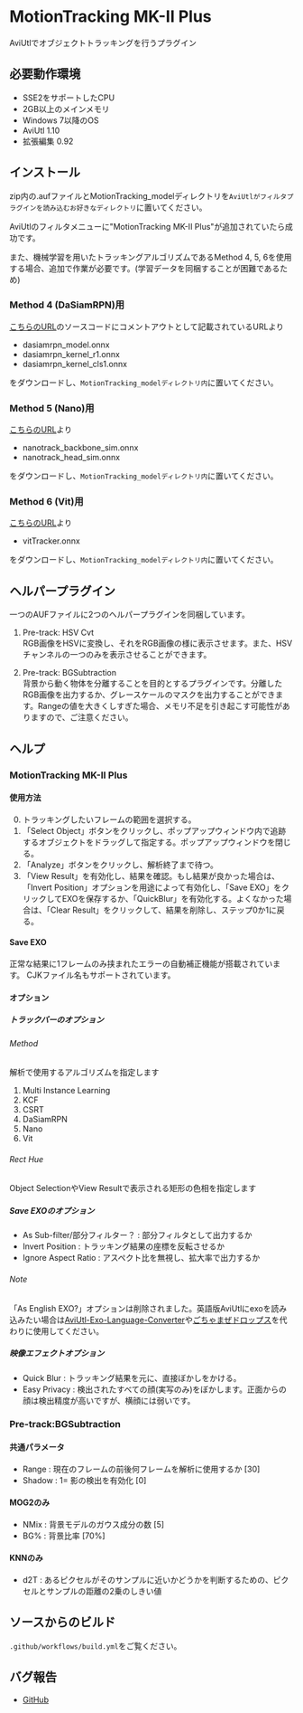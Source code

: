 # MotionTracking MK-II Plus
AviUtlでオブジェクトトラッキングを行うプラグイン


## 必要動作環境
- SSE2をサポートしたCPU
- 2GB以上のメインメモリ
- Windows 7以降のOS
- AviUtl 1.10
- 拡張編集 0.92


## インストール
zip内の.aufファイルとMotionTracking_modelディレクトリを`AviUtlがフィルタプラグインを読み込むお好きなディレクトリ`に置いてください。

AviUtlのフィルタメニューに"MotionTracking MK-II Plus"が追加されていたら成功です。

また、機械学習を用いたトラッキングアルゴリズムであるMethod 4, 5, 6を使用する場合、追加で作業が必要です。(学習データを同梱することが困難であるため)

### Method 4 (DaSiamRPN)用
[こちらのURL](https://github.com/opencv/opencv/blob/4.x/samples/dnn/dasiamrpn_tracker.cpp)のソースコードにコメントアウトとして記載されているURLより

- dasiamrpn_model.onnx
- dasiamrpn_kernel_r1.onnx
- dasiamrpn_kernel_cls1.onnx

をダウンロードし、`MotionTracking_modelディレクトリ内`に置いてください。

### Method 5 (Nano)用
[こちらのURL](https://github.com/HonglinChu/SiamTrackers/tree/18b7791360acb3f6d276d47376a6f1ed516f1628/NanoTrack/models/nanotrackv2)より

- nanotrack_backbone_sim.onnx
- nanotrack_head_sim.onnx

をダウンロードし、`MotionTracking_modelディレクトリ内`に置いてください。

### Method 6 (Vit)用
[こちらのURL](https://github.com/opencv/opencv_extra/blob/4.x/testdata/dnn/onnx/models/vitTracker.onnx)より

- vitTracker.onnx

をダウンロードし、`MotionTracking_modelディレクトリ内`に置いてください。

## ヘルパープラグイン
一つのAUFファイルに2つのヘルパープラグインを同梱しています。

1. Pre-track: HSV Cvt  
RGB画像をHSVに変換し、それをRGB画像の様に表示させます。また、HSVチャンネルの一つのみを表示させることができます。

2. Pre-track: BGSubtraction  
背景から動く物体を分離することを目的とするプラグインです。分離したRGB画像を出力するか、グレースケールのマスクを出力することができます。Rangeの値を大きくしすぎた場合、メモリ不足を引き起こす可能性がありますので、ご注意ください。


## ヘルプ
### MotionTracking MK-II Plus
#### 使用方法
0. トラッキングしたいフレームの範囲を選択する。
1. 「Select Object」ボタンをクリックし、ポップアップウィンドウ内で追跡するオブジェクトをドラッグして指定する。ポップアップウィンドウを閉じる。
2. 「Analyze」ボタンをクリックし、解析終了まで待つ。
3. 「View Result」を有効化し、結果を確認。もし結果が良かった場合は、「Invert Position」オプションを用途によって有効化し、「Save EXO」をクリックしてEXOを保存するか、「QuickBlur」を有効化する。よくなかった場合は、「Clear Result」をクリックして、結果を削除し、ステップ0か1に戻る。
#### Save EXO
正常な結果に1フレームのみ挟まれたエラーの自動補正機能が搭載されています。
CJKファイル名もサポートされています。
#### オプション
##### トラックバーのオプション
###### Method
解析で使用するアルゴリズムを指定します
1. Multi Instance Learning
2. KCF
3. CSRT
4. DaSiamRPN
5. Nano
6. Vit
###### Rect Hue
Object SelectionやView Resultで表示される矩形の色相を指定します
##### Save EXOのオプション
- As Sub-filter/部分フィルター？ : 部分フィルタとして出力するか
- Invert Position : トラッキング結果の座標を反転させるか
- Ignore Aspect Ratio : アスペクト比を無視し、拡大率で出力するか
###### Note
「As English EXO?」オプションは削除されました。英語版AviUtlにexoを読み込みたい場合は[AviUtl-Exo-Language-Converter](https://github.com/Mr-Ojii/AviUtl-Exo-Language-Converter)や[ごちゃまぜドロップス](https://github.com/oov/aviutl_gcmzdrops)を代わりに使用してください。  
##### 映像エフェクトオプション
- Quick Blur : トラッキング結果を元に、直接ぼかしをかける。
- Easy Privacy : 検出されたすべての顔(実写のみ)をぼかします。正面からの顔は検出精度が高いですが、横顔には弱いです。

### Pre-track:BGSubtraction
#### 共通パラメータ
- Range : 現在のフレームの前後何フレームを解析に使用するか [30]
- Shadow : 1= 影の検出を有効化 [0]
#### MOG2のみ
- NMix : 背景モデルのガウス成分の数 [5]
- BG% : 背景比率 [70%]
#### KNNのみ
- d2T : あるピクセルがそのサンプルに近いかどうかを判断するための、ピクセルとサンプルの距離の2乗のしきい値


## ソースからのビルド
`.github/workflows/build.yml`をご覧ください。


## バグ報告
* [GitHub](https://github.com/Mr-Ojii/MotionTracking_MK-II_Plus)
